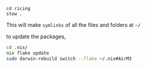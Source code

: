 ```bash=
cd ricing
stow .
```
This will make `symlinks` of all the files and folders at `~/`

to update the packages,
```bash
cd .nix/
nix flake update
sudo darwin-rebuild switch --flake ~/.nix#AirM3
```



